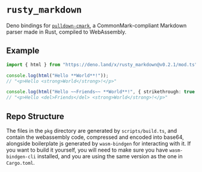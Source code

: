 # `rusty_markdown`

Deno bindings for [`pulldown-cmark`][1], a CommonMark-compliant Markdown parser
made in Rust, compiled to WebAssembly.

## Example

```ts
import { html } from "https://deno.land/x/rusty_markdown@v0.2.1/mod.ts";

console.log(html("Hello **World**!"));
// "<p>Hello <strong>World</strong>!</p>"

console.log(html("Hello ~~Friends~~ **World**!", { strikethrough: true }));
// "<p>Hello <del>Friends</del> <strong>World</strong>!</p>"
```

## Repo Structure

The files in the `pkg` directory are generated by `scripts/build.ts`, and
contain the webassembly code, compressed and encoded into base64, alongside
boilerplate js generated by `wasm-bindgen` for interacting with it. If you want
to build it yourself, you will need to make sure you have `wasm-bindgen-cli`
installed, and you are using the same version as the one in `Cargo.toml`.

[1]:https://github.com/raphlinus/pulldown-cmark
